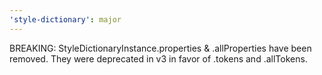 ```yaml
---
'style-dictionary': major
---
```


BREAKING: StyleDictionaryInstance.properties & .allProperties have been removed. They were deprecated in v3 in favor of .tokens and .allTokens.
